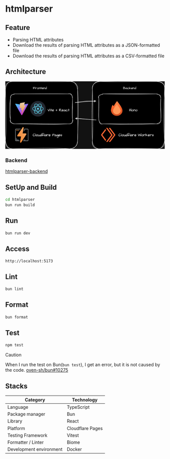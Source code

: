 # htmlparser

## Feature

- Parsing HTML attributes
- Download the results of parsing HTML attributes as a JSON-formatted file
- Download the results of parsing HTML attributes as a CSV-formatted file

## Architecture

![arch](./docs/architecture.png)

### Backend

[htmlparser-backend](https://github.com/superneko160/htmlparser-backend)

## SetUp and Build

```bash
cd htmlparser
bun run build
```

## Run

```bash
bun run dev
```

## Access

```
http://localhost:5173
```

## Lint

```bash
bun lint
```

## Format

```bash
bun format
```

## Test

```bash
npm test
```

> [!CAUTION]
> When I run the test on Bun(```bun test```), I get an error, but it is not caused by the code.
> [oven-sh/bun#10275](https://github.com/oven-sh/bun/issues/10275)

## Stacks

| Category | Technology |
| ---- | ---- |
| Language | TypeScript |
| Package manager | Bun |
| Library | React |
| Platform | Cloudflare Pages |
| Testing Framework | Vitest |
| Formatter / Linter | Biome |
| Development environment | Docker |
